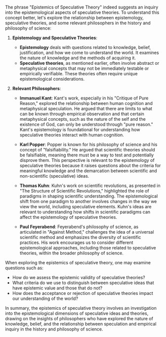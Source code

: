 The phrase "Epistemics of Speculative Theory" indeed suggests an inquiry into the epistemological aspects of speculative theories. To understand this concept better, let's explore the relationship between epistemology, speculative theories, and some relevant philosophers in the history and philosophy of science:

1. **Epistemology and Speculative Theories**:
   - **Epistemology** deals with questions related to knowledge, belief, justification, and how we come to understand the world. It examines the nature of knowledge and the methods of acquiring it.
   - **Speculative theories**, as mentioned earlier, often involve abstract or metaphysical concepts that may not be immediately testable or empirically verifiable. These theories often require unique epistemological considerations.

2. **Relevant Philosophers**:
   - **Immanuel Kant**: Kant's work, especially in his "Critique of Pure Reason," explored the relationship between human cognition and metaphysical speculation. He argued that there are limits to what can be known through empirical observation and that certain metaphysical concepts, such as the nature of the self and the existence of God, can only be understood through "pure reason." Kant's epistemology is foundational for understanding how speculative theories interact with human cognition.

   - **Karl Popper**: Popper is known for his philosophy of science and his concept of "falsifiability." He argued that scientific theories should be falsifiable, meaning there must be a way to test and potentially disprove them. This perspective is relevant to the epistemology of speculative theories because it raises questions about the criteria for meaningful knowledge and the demarcation between scientific and non-scientific (speculative) ideas.

   - **Thomas Kuhn**: Kuhn's work on scientific revolutions, as presented in "The Structure of Scientific Revolutions," highlighted the role of paradigms in shaping scientific understanding. The epistemological shift from one paradigm to another involves changes in the way we view the world, including speculative elements. Kuhn's ideas are relevant to understanding how shifts in scientific paradigms can affect the epistemology of speculative theories.

   - **Paul Feyerabend**: Feyerabend's philosophy of science, as articulated in "Against Method," challenges the idea of a universal scientific method and emphasizes the diversity of scientific practices. His work encourages us to consider different epistemological approaches, including those related to speculative theories, within the broader philosophy of science.

When exploring the epistemics of speculative theory, one may examine questions such as:
- How do we assess the epistemic validity of speculative theories?
- What criteria do we use to distinguish between speculative ideas that have epistemic value and those that do not?
- How does the acceptance or rejection of speculative theories impact our understanding of the world?

In summary, the epistemics of speculative theory involves an investigation into the epistemological dimensions of speculative ideas and theories, drawing on the insights of philosophers who have explored the nature of knowledge, belief, and the relationship between speculation and empirical inquiry in the history and philosophy of science.